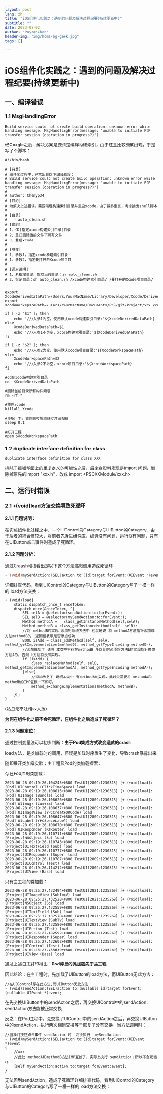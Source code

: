 ```yaml
---
layout: post
lang: zh
title: "iOS组件化实践之：遇到的问题及解决过程纪要(持续更新中)"
subtitle: ""
date: 2023-08-02
author: "PaysonChen"
header-img: "img/home-bg-geek.jpg"
tags: []

---
```


# iOS组件化实践之：遇到的问题及解决过程纪要(持续更新中)

## 一、编译错误

### 1.1 MsgHandlingError

```shell
Build service could not create build operation: unknown error while handling message: MsgHandlingError(message: "unable to initiate PIF transfer session (operation in progress?)")

```

经Google之后，解决方案是要清楚编译构建索引，由于还是比较频繁出现，于是写了个脚本：

```shell
#!/bin/bash

# [背景]
# 组件化过程中，经常出现以下编译错误：
# Build service could not create build operation: unknown error while handling message: MsgHandlingError(message: "unable to initiate PIF transfer session (operation in progress?)")
#
# author: Chenyp34
# [目的]
# 为解决上述错误，需要清理构建索引目录并重启xcode，由于操作重复，考虑抽出shell脚本
#
# [目录]
#   - auto_clean.sh
# [说明]
# 1、CD[指定xcode构建索引目录]目录
# 2、递归删除当前文件下所有文件
# 3、重启xcode
#
# [参数]
# 1、参数1，指定xcode构建索引目录
# 1、参数2，指定要打开的Xcode项目目
#
# [调用说明]
# 1、未指定目录，则取当前目录：sh auto_clean.sh
# 2、指定目录：sh auto_clean.sh /xcode构建索引目录/ /要打开的Xcode项目目录/


export XcodeDerivedDataPath=/Users/YourMacName/Library/Developer/Xcode/DerivedData
export XcodeWorkspacePath=/Users/YourMacName/Documents/PCS/git/Project/xxx.xcworkspace

if [ -z "$1" ]; then
    echo '///入参1为空，使用默认xcode构建索引目录:'${XcodeDerivedDataPath}
else
    XcodeDerivedDataPath=$1
    echo '///入参1不为空，xcode构建索引目录:'${XcodeDerivedDataPath}
fi

if [ -z "$2" ]; then
    echo '///入参2为空，使用默认xcode项目目录:'${XcodeWorkspacePath}
else
    XcodeWorkspacePath=$2
    echo '///入参2不为空，xcode项目目录:'${XcodeWorkspacePath}
fi

#cd到xcode构建索引目录
cd  $XcodeDerivedDataPath

#删除当前目录所有构件索引
rm -rf *

#重启xcode
killall Xcode

#休眠一下，否则额可能直接打开会报错
sleep 0.1

#打开工程
open $XcodeWorkspacePath

```



### 1.2  duplicate interface definition for class

```
duplicate interface definition for class XXX
```

排除了报错明面上的重复定义的可能性之后，后来查资料发现是import 问题，删除掉原先的import "xxx.h"，改成 import <PSCXXModule/xxx.h>

## 二、运行时错误

### 2.1 +(void)load方法交换导致死循环

#### 2.1.1 问题说明：

在实施组件化过程之中，一个UIControl的Category与UIButton的Category，由于后者的耦合度较大，将前者先拆进组件库，编译没有问题，运行没有问题，只有在UIButton点击事件时造成了死循环。

#### 2.1.2 问题分析：

通过Craash堆栈看出是以下这个方法递归调用造成死循环

```objective-c
- (void)mySendAction:(SEL)action to:(id)target forEvent:(UIEvent *)event
```

详细排查代码，看到UIControl的Category与UIButton的Category写了一模一样的 load方法交换：

```objc
+ (void)load{
    static dispatch_once_t onceToken;
    dispatch_once(&onceToken, ^{
        SEL selA = @selector(sendAction:to:forEvent:);
        SEL selB = @selector(mySendAction:to:forEvent:);
        Method methodA =   class_getInstanceMethod(self,selA);
        Method methodB = class_getInstanceMethod(self, selB);
        //将 methodB的实现 添加到系统方法中 也就是说 将 methodA方法指针添加成 方法methodB的  返回值表示是否添加成功
        BOOL isAdd = class_addMethod(self, selA, method_getImplementation(methodB), method_getTypeEncoding(methodB));
        //添加成功了 说明 本类中不存在methodB 所以此时必须将方法b的实现指针换成方法A的，否则 b方法将没有实现。
        if (isAdd) {
            class_replaceMethod(self, selB, method_getImplementation(methodA), method_getTypeEncoding(methodA));
        }else{
            //添加失败了 说明本类中 有methodB的实现，此时只需要将 methodA和methodB的IMP互换一下即可。
            method_exchangeImplementations(methodA, methodB);
        }
    });
}
```

(姑且先不吐槽cv大法)

**为何在组件化之前不会死循环，在组件化之后造成了死循环？**

#### 2.1.3 问题定位：

通过控制变量法可以初步判断：**由于Pod集成方式改变造成的crash**

load方法，是类加载时的调用，怀疑是加载时序发生了变化，导致crash暴露出来

随即展开类加载实验：主工程及Pod的类加载探索：

存在Pod库的类加载：

```
2023-06-28 09:19:26.104245+0800 TestUI[2809:1230318] [+ (void)load]:[Pod] UIControl (ClickTimeSpace) load
2023-06-28 09:19:26.108615+0800 TestUI[2809:1230318] [+ (void)load]:[Pod] UIImage (Bundle) load
2023-06-28 09:19:26.108626+0800 TestUI[2809:1230318] [+ (void)load]:[Pod] UIImage (Custom) load
2023-06-28 09:19:26.108637+0800 TestUI[2809:1230318] [+ (void)load]:[Pod] UIImageView (YPCCreateQRCode) load
2023-06-28 09:19:26.108647+0800 TestUI[2809:1230318] [+ (void)load]:[Pod] UILabel (YPCSpaceLabel) load
2023-06-28 09:19:26.108670+0800 TestUI[2809:1230318] [+ (void)load]:[Pod] UIResponder (KTRouter) load
2023-06-28 09:19:26.110711+0800 TestUI[2809:1230318] [+ (void)load]:[Project]NSObject (Sb) load
2023-06-28 09:19:26.110743+0800 TestUI[2809:1230318] [+ (void)load]:[Project]UITextField (Sub) load
2023-06-28 09:19:26.110777+0800 TestUI[2809:1230318] [+ (void)load]:[Project]UIResponder (Super) load
2023-06-28 09:19:26.110787+0800 TestUI[2809:1230318] [+ (void)load]:[Project]UIControl (Test) load
2023-06-28 09:19:26.114212+0800 TestUI[2809:1230318] [+ (void)load]:[Project]UIView (Base) load
```

只有主工程的类加载：

```
2023-06-28 09:25:27.432494+0800 TestUI[2821:1235269] [+ (void)load]:[Project]UIImageView (SubImgV) load
2023-06-28 09:25:27.432528+0800 TestUI[2821:1235269] [+ (void)load]:[Project]NSObject (Sb) load
2023-06-28 09:25:27.432559+0800 TestUI[2821:1235269] [+ (void)load]:[Project]UITextField (Sub) load
2023-06-28 09:25:27.432570+0800 TestUI[2821:1235269] [+ (void)load]:[Project]UITextView (SubTv) load
2023-06-28 09:25:27.432580+0800 TestUI[2821:1235269] [+ (void)load]:[Project]UIButton (Test) load
2023-06-28 09:25:27.432592+0800 TestUI[2821:1235269] [+ (void)load]:[Project]UIResponder (Super) load
2023-06-28 09:25:27.432602+0800 TestUI[2821:1235269] [+ (void)load]:[Project]UIControl (Test) load
2023-06-28 09:25:27.435639+0800 TestUI[2821:1235269] [+ (void)load]:[Project]UIView (Base) load
```

通过上述日志打印得出：**Pod库里的类加载先于主工程**

因此结论：在主工程时，先加载了UIButton的load方法，而UIButton无此方法：

```objc
//在UIControl存在此方法,而UIButton无此方法：
- (void)sendAction:(SEL)action to:(nullable id)target forEvent:(nullable UIEvent *)event;
```

在先交换UIButton中的sendAction之后，再交换UIControl中的sendAction，sendAction方法能被正常交换

反之：在Pod工程中，先交换了UIControl中的sendAction之后，再交换UIButton中的sendAction，执行两次相同交换等于恢复了没有交换，当方法调用时：

```objc
//当我们按钮点击事件 sendAction 时  将会执行  mySendAction
- (void)mySendAction:(SEL)action to:(id)target forEvent:(UIEvent *)event
{
  	//xxx
    //此处 methodA和methodB方法IMP互换了，实际上执行 sendAction；所以不会死循环
    [self mySendAction:action to:target forEvent:event];
}
```

无法回到sendAction，造成了死循环详细排查代码，看到UIControl的Category与UIButton的Category写了一模一样的 load方法交换：



